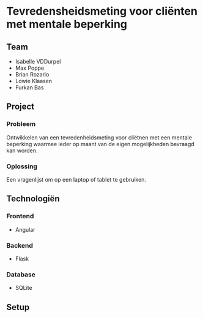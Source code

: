 # Tevredensheidsmeting voor cliënten met mentale beperking
## Team
- Isabelle VDDurpel
- Max Poppe
- Brian Rozario
- Lowie Klaasen
- Furkan Bas
## Project
### Probleem
Ontwikkelen van een tevredenheidsmeting voor cliëtnen met een mentale beperking waarmee ieder op maant van de eigen mogelijkheden bevraagd kan worden.
### Oplossing
Een vragenlijst om op een laptop of tablet te gebruiken.
## Technologiën
### Frontend
- Angular
### Backend
- Flask
### Database
- SQLite
## Setup
